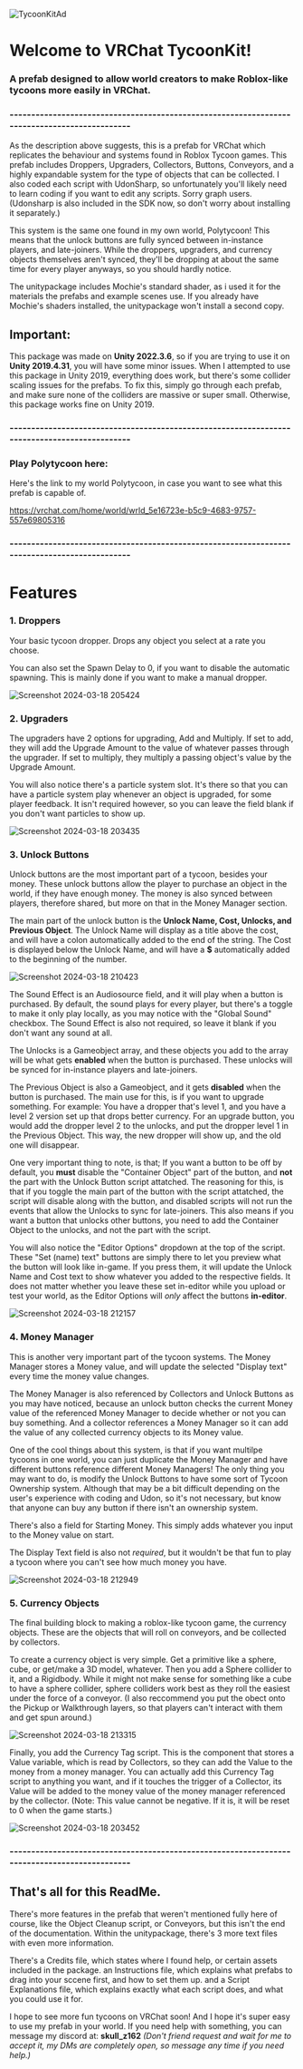 ![TycoonKitAd](https://github.com/zSkull162/TycoonKit/assets/70001936/8879a608-e16a-4599-8f8a-35af5c9dbafe)

# Welcome to VRChat TycoonKit!
### A prefab designed to allow world creators to make Roblox-like tycoons more easily in VRChat.
### ---------------------------------------------------------------------------------------------
As the description above suggests, this is a prefab for VRChat which replicates the behaviour and systems found in Roblox Tycoon games. This prefab includes Droppers, Upgraders, Collectors, Buttons, Conveyors, and a highly expandable system for the type of objects that can be collected.
I also coded each script with UdonSharp, so unfortunately you'll likely need to learn coding if you want to edit any scripts. Sorry graph users. (Udonsharp is also included in the SDK now, so don't worry about installing it separately.)

This system is the same one found in my own world, Polytycoon! This means that the unlock buttons are fully synced between in-instance players, and late-joiners. While the droppers, upgraders, and currency objects themselves aren't synced, they'll be dropping at about the same time for every player anyways, so you should hardly notice.

The unitypackage includes Mochie's standard shader, as i used it for the materials the prefabs and example scenes use. If you already have Mochie's shaders installed, the unitypackage won't install a second copy.

## Important:
This package was made on <b>Unity 2022.3.6</b>, so if you are trying to use it on <b>Unity 2019.4.31</b>, you will have some minor issues.
When I attempted to use this package in Unity 2019, everything does work, but there's some collider scaling issues for the prefabs. To fix this, simply go through each prefab, and make sure none of the colliders are massive or super small. Otherwise, this package works fine on Unity 2019.
### ---------------------------------------------------------------------------------------------

### Play Polytycoon here:
Here's the link to my world Polytycoon, in case you want to see what this prefab is capable of.

https://vrchat.com/home/world/wrld_5e16723e-b5c9-4683-9757-557e69805316

### ---------------------------------------------------------------------------------------------
# Features
### 1. Droppers
Your basic tycoon dropper. Drops any object you select at a rate you choose.

You can also set the Spawn Delay to 0, if you want to disable the automatic spawning. This is mainly done if you want to make a manual dropper.

![Screenshot 2024-03-18 205424](https://github.com/zSkull162/TycoonKit/assets/70001936/f53af516-8ebf-464f-8a1e-dc11eb9817a7)


### 2. Upgraders
The upgraders have 2 options for upgrading, Add and Multiply. If set to add, they will add the Upgrade Amount to the value of whatever passes through the upgrader. If set to multiply, they multiply a passing object's value by the Upgrade Amount.

You will also notice there's a particle system slot. It's there so that you can have a particle system play whenever an object is upgraded, for some player feedback. It isn't required however, so you can leave the field blank if you don't want particles to show up.

![Screenshot 2024-03-18 203435](https://github.com/zSkull162/TycoonKit/assets/70001936/495b6d15-423f-4803-96ad-4f84a903574c)


### 3. Unlock Buttons
Unlock buttons are the most important part of a tycoon, besides your money. These unlock buttons allow the player to purchase an object in the world, if they have enough money. The money is also synced between players, therefore shared, but more on that in the Money Manager section.

The main part of the unlock button is the <b>Unlock Name, Cost, Unlocks, and Previous Object</b>. The Unlock Name will display as a title above the cost, and will have a colon automatically added to the end of the string. The Cost is displayed below the Unlock Name, and will have a <b>$</b> automatically added to the beginning of the number.

![Screenshot 2024-03-18 210423](https://github.com/zSkull162/TycoonKit/assets/70001936/030a0221-2026-429e-89ae-7a5ce6a72b7f)

The Sound Effect is an Audiosource field, and it will play when a button is purchased. By default, the sound plays for every player, but there's a toggle to make it only play locally, as you may notice with the "Global Sound" checkbox.
The Sound Effect is also not required, so leave it blank if you don't want any sound at all.

The Unlocks is a Gameobject array, and these objects you add to the array will be what gets <b>enabled</b> when the button is purchased. These unlocks will be synced for in-instance players and late-joiners.

The Previous Object is also a Gameobject, and it gets <b>disabled</b> when the button is purchased. The main use for this, is if you want to upgrade something. For example:
You have a dropper that's level 1, and you have a level 2 version set up that drops better currency. For an upgrade button, you would add the dropper level 2 to the unlocks, and put the dropper level 1 in the Previous Object. This way, the new dropper will show up, and the old one will disappear.

One very important thing to note, is that; If you want a button to be off by default, you <b>must</b> disable the "Container Object" part of the button, and <b>not</b> the part with the Unlock Button script attatched.
The reasoning for this, is that if you toggle the main part of the button with the script attatched, the script will disable along with the button, and disabled scripts will not run the events that allow the Unlocks to sync for late-joiners.
This also means if you want a button that unlocks other buttons, you need to add the Container Object to the unlocks, and not the part with the script.

You will also notice the "Editor Options" dropdown at the top of the script. These "Set (name) text" buttons are simply there to let you preview what the button will look like in-game. If you press them, it will update the Unlock Name and Cost text to show whatever you added to the respective fields.
It does not matter whether you leave these set in-editor while you upload or test your world, as the Editor Options will <i>only</i> affect the buttons <b>in-editor</b>.

![Screenshot 2024-03-18 212157](https://github.com/zSkull162/TycoonKit/assets/70001936/a4db7834-f234-4944-a06f-8a07d5152f7c)


### 4. Money Manager
This is another very important part of the tycoon systems. The Money Manager stores a Money value, and will update the selected "Display text" every time the money value changes.

The Money Manager is also referenced by Collectors and Unlock Buttons as you may have noticed, because an unlock button checks the current Money value of the referenced Money Manager to decide whether or not you can buy something. And a collector references a Money Manager so it can add the value of any collected currency objects to its Money value.

One of the cool things about this system, is that if you want multilpe tycoons in one world, you can just duplicate the Money Manager and have different buttons reference different Money Managers! The only thing you may want to do, is modify the Unlock Buttons to have some sort of Tycoon Ownership system. Although that may be a bit difficult depending on the user's experience with coding and Udon, so it's not necessary, but know that anyone can buy any button if there isn't an ownership system.

There's also a field for Starting Money. This simply adds whatever you input to the Money value on start.

The Display Text field is also not <i>required</i>, but it wouldn't be that fun to play a tycoon where you can't see how much money you have.

![Screenshot 2024-03-18 212949](https://github.com/zSkull162/TycoonKit/assets/70001936/7c40649f-3d60-4dea-94ba-184f24000f80)


### 5. Currency Objects
The final building block to making a roblox-like tycoon game, the currency objects. These are the objects that will roll on conveyors, and be collected by collectors.

To create a currency object is very simple. Get a primitive like a sphere, cube, or get/make a 3D model, whatever. Then you add a Sphere collider to it, and a Rigidbody. While it might not make sense for something like a cube to have a sphere collider, sphere colliders work best as they roll the easiest under the force of a conveyor.
(I also reccommend you put the obect onto the Pickup or Walkthrough layers, so that players can't interact with them and get spun around.)

![Screenshot 2024-03-18 213315](https://github.com/zSkull162/TycoonKit/assets/70001936/8ff5ee95-9b9d-4512-aa04-aa864b0b36b7)

Finally, you add the Currency Tag script. This is the component that stores a Value variable, which is read by Collectors, so they can add the Value to the money from a money manager. You can actually add this Currency Tag script to anything you want, and if it touches the trigger of a Collector, its Value will be added to the money value of the money manager referenced by the collector.
(Note: This value cannot be negative. If it is, it will be reset to 0 when the game starts.)

![Screenshot 2024-03-18 203452](https://github.com/zSkull162/TycoonKit/assets/70001936/a759f92d-9749-4959-8c18-e7ff72a9813c)

### ---------------------------------------------------------------------------------------------
## That's all for this ReadMe.
There's more features in the prefab that weren't mentioned fully here of course, like the Object Cleanup script, or Conveyors, but this isn't the end of the documentation. Within the unitypackage, there's 3 more text files with even more information.

There's a Credits file, which states where I found help, or certain assets included in the package.
an Instructions file, which explains what prefabs to drag into your sccene first, and how to set them up.
and a Script Explanations file, which explains exactly what each script does, and what you could use it for.

I hope to see more fun tycoons on VRChat soon! And I hope it's super easy to use my prefab in your world. If you need help with something, you can message my discord at: <b>skull_z162</b>
<i>(Don't friend request and wait for me to accept it, my DMs are completely open, so message any time if you need help.)</i>
